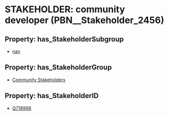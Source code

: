 # STAKEHOLDER: __community developer__ (PBN__Stakeholder_2456)

## Property: has_StakeholderSubgroup

* [nan](PBN__StakeholderSubgroup_7)

## Property: has_StakeholderGroup

* [Community Stakeholders](PBN__StakeholderGroup_8)

## Property: has_StakeholderID

* [Q718998](Q718998)

